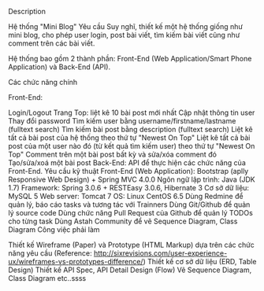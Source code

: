Description

Hệ thống "Mini Blog" Yêu cầu Suy nghĩ, thiết kế một hệ thống giống như mini blog, cho phép user login, post bài viết, tìm kiếm bài viết cũng như comment trên các bài viết.

Hệ thống bao gồm 2 thành phần: Front-End (Web Application/Smart Phone Application) và Back-End (API).

Các chức năng chính

Front-End:

Login/Logout
Trang Top: liệt kê 10 bài post mới nhất
Cập nhật thông tin user
Thay đổi password
Tìm kiếm user bằng username/firstname/lastname (fulltext search)
Tìm kiếm bài post bằng description (fulltext search)
Liệt kê tất cả bài post của hệ thống theo thứ tự "Newest On Top"
Liệt kê tất cả bài post của một user nào đó (từ kết quả tìm kiếm user) theo thứ tự "Newest On Top"
Comment trên một bài post bất kỳ và sửa/xóa comment đó
Tạo/sửa/xoá một bài post Back-End: API để thực hiện các chức năng của Front-End. Yêu cầu kỹ thuật
Front-End (Web Application): Bootstrap (aplly Responsive Web Design) + Spring MVC 4.0.0
Ngôn ngữ lập trình: Java (JDK 1.7)
Framework: Spring 3.0.6 + RESTEasy 3.0.6, Hibernate 3
Cơ sở dữ liệu: MySQL 5
Web server: Tomcat 7
OS: Linux CentOS 6.5
Dùng Redmine để quản lý, báo cáo tasks và tương tác với Trainners
Dùng Git/Github để quản lý source code
Dùng chức năng Pull Request của Github để quản lý TODOs cho từng task
Dùng Astah Community để vẽ Sequence Diagram, Class Diagram
Công việc phải làm

Thiết kế Wireframe (Paper) và Prototype (HTML Markup) dựa trên các chức năng yêu cầu (Reference: http://sixrevisions.com/user-experience-ux/wireframes-vs-prototypes-difference/)
Thiết kế cơ sở dữ liệu (ERD, Table Design)
Thiết kế API Spec, API Detail Design (Flow)
Vẽ Sequence Diagram, Class Diagram
etc..ssss

